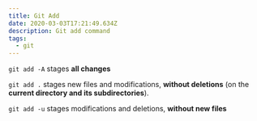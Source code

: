 ```yaml
---
title: Git Add
date: 2020-03-03T17:21:49.634Z
description: Git add command
tags:
  - git
---
```

<code>git add -A</code> stages **all changes**

<code>git add .</code> stages new files and modifications, **without deletions** (on the **current directory and its subdirectories**).

<code>git add -u</code> stages modifications and deletions, **without new files**